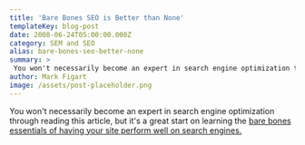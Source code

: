 ```yaml
---
title: 'Bare Bones SEO is Better than None'
templateKey: blog-post
date: 2008-06-24T05:00:00.000Z
category: SEM and SEO
alias: bare-bones-seo-better-none
summary: > 
 You won't necessarily become an expert in search engine optimization through reading this article, but it's a great start on learning the bare bones essentials of having your site perform well on search engines.
author: Mark Figart
image: /assets/post-placeholder.png
---
```


You won't necessarily become an expert in search engine optimization through reading this article, but it's a great start on learning the [bare bones essentials of having your site perform well on search engines.](http://www.usatoday.com/tech/products/services/2008-06-22-google-search-engine-optimization_N.htm)